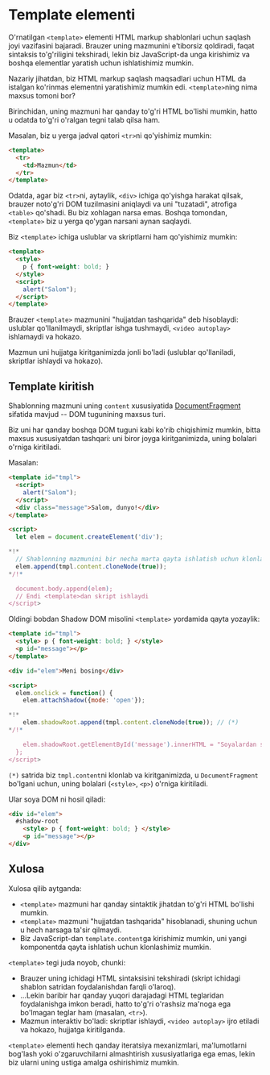 # Template elementi

O'rnatilgan `<template>` elementi HTML markup shablonlari uchun saqlash joyi vazifasini bajaradi. Brauzer uning mazmunini e'tiborsiz qoldiradi, faqat sintaksis to'g'riligini tekshiradi, lekin biz JavaScript-da unga kirishimiz va boshqa elementlar yaratish uchun ishlatishimiz mumkin.

Nazariy jihatdan, biz HTML markup saqlash maqsadlari uchun HTML da istalgan ko'rinmas elementni yaratishimiz mumkin edi. `<template>`ning nima maxsus tomoni bor?

Birinchidan, uning mazmuni har qanday to'g'ri HTML bo'lishi mumkin, hatto u odatda to'g'ri o'ralgan tegni talab qilsa ham.

Masalan, biz u yerga jadval qatori `<tr>`ni qo'yishimiz mumkin:
```html
<template>
  <tr>
    <td>Mazmun</td>
  </tr>
</template>
```

Odatda, agar biz `<tr>`ni, aytaylik, `<div>` ichiga qo'yishga harakat qilsak, brauzer noto'g'ri DOM tuzilmasini aniqlaydi va uni "tuzatadi", atrofiga `<table>` qo'shadi. Bu biz xohlagan narsa emas. Boshqa tomondan, `<template>` biz u yerga qo'ygan narsani aynan saqlaydi.

Biz `<template>` ichiga uslublar va skriptlarni ham qo'yishimiz mumkin:

```html
<template>
  <style>
    p { font-weight: bold; }
  </style>
  <script>
    alert("Salom");
  </script>
</template>
```

Brauzer `<template>` mazmunini "hujjatdan tashqarida" deb hisoblaydi: uslublar qo'llanilmaydi, skriptlar ishga tushmaydi, `<video autoplay>` ishlamaydi va hokazo.

Mazmun uni hujjatga kiritganimizda jonli bo'ladi (uslublar qo'llaniladi, skriptlar ishlaydi va hokazo).

## Template kiritish

Shablonning mazmuni uning `content` xususiyatida [DocumentFragment](info:modifying-document#document-fragment) sifatida mavjud -- DOM tugunining maxsus turi.

Biz uni har qanday boshqa DOM tuguni kabi ko'rib chiqishimiz mumkin, bitta maxsus xususiyatdan tashqari: uni biror joyga kiritganimizda, uning bolalari o'rniga kiritiladi.

Masalan:

```html run
<template id="tmpl">
  <script>
    alert("Salom");
  </script>
  <div class="message">Salom, dunyo!</div>
</template>

<script>
  let elem = document.createElement('div');

*!*
  // Shablonning mazmunini bir necha marta qayta ishlatish uchun klonlash
  elem.append(tmpl.content.cloneNode(true));
*/!*

  document.body.append(elem);
  // Endi <template>dan skript ishlaydi
</script>
```

Oldingi bobdan Shadow DOM misolini `<template>` yordamida qayta yozaylik:

```html run untrusted autorun="no-epub" height=60
<template id="tmpl">
  <style> p { font-weight: bold; } </style>
  <p id="message"></p>
</template>

<div id="elem">Meni bosing</div>

<script>
  elem.onclick = function() {
    elem.attachShadow({mode: 'open'});

*!*
    elem.shadowRoot.append(tmpl.content.cloneNode(true)); // (*)
*/!*

    elem.shadowRoot.getElementById('message').innerHTML = "Soyalardan salom!";
  };
</script>
```

`(*)` satrida biz `tmpl.content`ni klonlab va kiritganimizda, u `DocumentFragment` bo'lgani uchun, uning bolalari (`<style>`, `<p>`) o'rniga kiritiladi.

Ular soya DOM ni hosil qiladi:

```html
<div id="elem">
  #shadow-root
    <style> p { font-weight: bold; } </style>
    <p id="message"></p>
</div>
```

## Xulosa

Xulosa qilib aytganda:

- `<template>` mazmuni har qanday sintaktik jihatdan to'g'ri HTML bo'lishi mumkin.
- `<template>` mazmuni "hujjatdan tashqarida" hisoblanadi, shuning uchun u hech narsaga ta'sir qilmaydi.
- Biz JavaScript-dan `template.content`ga kirishimiz mumkin, uni yangi komponentda qayta ishlatish uchun klonlashimiz mumkin.

`<template>` tegi juda noyob, chunki:

- Brauzer uning ichidagi HTML sintaksisini tekshiradi (skript ichidagi shablon satridan foydalanishdan farqli o'laroq).
- ...Lekin baribir har qanday yuqori darajadagi HTML teglaridan foydalanishga imkon beradi, hatto to'g'ri o'rashsiz ma'noga ega bo'lmagan teglar ham (masalan, `<tr>`).
- Mazmun interaktiv bo'ladi: skriptlar ishlaydi, `<video autoplay>` ijro etiladi va hokazo, hujjatga kiritilganda.

`<template>` elementi hech qanday iteratsiya mexanizmlari, ma'lumotlarni bog'lash yoki o'zgaruvchilarni almashtirish xususiyatlariga ega emas, lekin biz ularni uning ustiga amalga oshirishimiz mumkin.